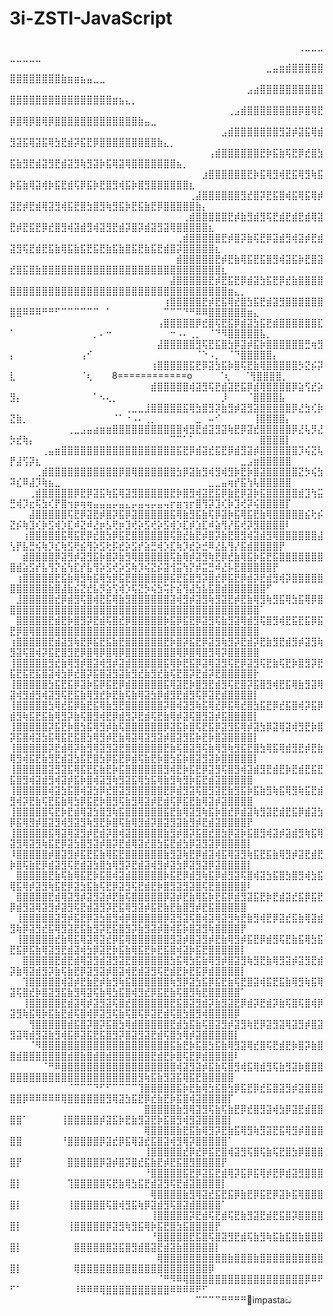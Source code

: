 # 3i-ZSTI-JavaScript
⠀⠀⠀⠀⠀⠀⠀⠀⠀⠀⠀⠀⠀⠀⠀⠀⠀⠀⠀⠀⠀⠀⠀⠀⠀⠀⠀⠀⠀⠀⠀⠀⠀⠀⠀⠀⠀⠀⠀⠀⠀⠀⠀⠀⠀⢀⣀⣀⣀⣀⣀⣀⣀⣀⠀⠀⠀⠀⠀⠀⠀⠀⠀⠀⠀⠀⠀⠀⠀⠀⠀⠀⠀⠀⠀⠀⠀⠀⠀⠀⠀⠀⠀⠀⠀⠀⠀⠀⠀⠀⠀⠀⠀
⠀⠀⠀⠀⠀⠀⠀⠀⠀⠀⠀⠀⠀⠀⠀⠀⠀⠀⠀⠀⠀⠀⠀⠀⠀⠀⠀⠀⠀⠀⠀⠀⠀⠀⠀⠀⠀⠀⠀⠀⣀⣤⣶⣾⣿⣿⣿⣿⣿⣿⣿⣿⣿⣿⣿⣿⣿⣷⣶⣶⣦⣤⣀⣀⠀⠀⠀⠀⠀⠀⠀⠀⠀⠀⠀⠀⠀⠀⠀⠀⠀⠀⠀⠀⠀⠀⠀⠀⠀⠀⠀⠀⠀
⠀⠀⠀⠀⠀⠀⠀⠀⠀⠀⠀⠀⠀⠀⠀⠀⠀⠀⠀⠀⠀⠀⠀⠀⠀⠀⠀⠀⠀⠀⠀⠀⠀⠀⠀⠀⠀⣠⣴⣿⣿⣿⣿⣿⣿⣿⣿⣿⣿⣿⣿⣿⣿⣿⣿⣿⣿⣿⣿⣿⣿⣿⣿⣿⣿⣶⣦⣄⡀⠀⠀⠀⠀⠀⠀⠀⠀⠀⠀⠀⠀⠀⠀⠀⠀⠀⠀⠀⠀⠀⠀⠀⠀
⠀⠀⠀⠀⠀⠀⠀⠀⠀⠀⠀⠀⠀⠀⠀⠀⠀⠀⠀⠀⠀⠀⠀⠀⠀⠀⠀⠀⠀⠀⠀⠀⠀⠀⢀⣠⣾⣿⣿⣿⣿⣿⣿⣿⣿⡿⣿⢿⣟⡿⣿⢿⡿⣿⢿⡿⣿⣿⣿⣿⣿⣿⣿⣿⣿⣿⣿⣿⣿⣷⣤⣀⠀⠀⠀⠀⠀⠀⠀⠀⠀⠀⠀⠀⠀⠀⠀⠀⠀⠀⠀⠀⠀
⠀⠀⠀⠀⠀⠀⠀⠀⠀⠀⠀⠀⠀⠀⠀⠀⠀⠀⠀⠀⠀⠀⠀⠀⠀⠀⠀⠀⠀⠀⠀⠀⠀⣠⣾⣿⣿⣿⣿⣿⣿⣿⣻⣽⡾⣽⣯⢿⣾⣻⣽⣯⢿⣽⣯⢿⣳⣟⣾⡽⣯⣟⡿⣿⣿⣿⣿⣿⣿⣿⣿⣿⣷⣄⡀⠀⠀⠀⠀⠀⠀⠀⠀⠀⠀⠀⠀⠀⠀⠀⠀⠀⠀
⠀⠀⠀⠀⠀⠀⠀⠀⠀⠀⠀⠀⠀⠀⠀⠀⠀⠀⠀⠀⠀⠀⠀⠀⠀⠀⠀⠀⠀⠀⠀⢠⣾⣿⣿⣿⣿⣿⣿⣟⡷⣯⣷⢯⣟⡿⣞⣿⣳⣯⣷⣻⣟⣾⣽⣻⣟⣾⣽⣻⢷⣻⣽⡷⣯⢿⣽⢿⣿⣿⣿⣿⣿⣿⣿⣦⡀⠀⠀⠀⠀⠀⠀⠀⠀⠀⠀⠀⠀⠀⠀⠀⠀
⠀⠀⠀⠀⠀⠀⠀⠀⠀⠀⠀⠀⠀⠀⠀⠀⠀⠀⠀⠀⠀⠀⠀⠀⠀⠀⠀⠀⠀⠀⣰⣿⣿⣿⣿⣿⣿⣟⡷⣯⢿⣻⢾⣟⣯⢿⣻⢷⣯⡷⣯⣷⢿⣽⢾⡷⣯⣟⣾⢯⡿⣯⡷⣟⣿⣻⢾⣯⡷⣿⣻⣿⣿⣿⣿⣿⣿⣆⠀⠀⠀⠀⠀⠀⠀⠀⠀⠀⠀⠀⠀⠀⠀
⠀⠀⠀⠀⠀⠀⠀⠀⠀⠀⠀⠀⠀⠀⠀⠀⠀⠀⠀⠀⠀⠀⠀⠀⠀⠀⠀⠀⢀⣼⣿⣿⣿⣿⣿⣿⣻⣞⣿⡽⣟⣯⣿⢾⣯⢿⣯⢿⡾⣽⣟⡾⣟⣾⢿⣽⣻⢾⣯⣟⣿⣳⣿⣻⢷⣻⣯⡷⣟⣯⣷⣟⡿⣿⣿⣿⣿⣿⣷⡄⠀⠀⠀⠀⠀⠀⠀⠀⠀⠀⠀⠀⠀
⠀⠀⠀⠀⠀⠀⠀⠀⠀⠀⠀⠀⠀⠀⠀⠀⠀⠀⠀⠀⠀⠀⠀⠀⠀⠀⠀⢀⣾⣿⣿⣿⣿⣿⣟⡾⣷⣻⣾⣻⢯⣟⣾⣟⣾⣟⣾⢿⣽⣟⡾⣟⣯⣟⡿⣞⣿⣻⢾⣽⣾⣻⢾⣽⣻⣟⣾⡽⣿⡽⣾⣽⣻⣽⢿⣿⣿⣿⣿⣿⣆⠀⠀⠀⠀⠀⠀⠀⠀⠀⠀⠀⠀
⠀⠀⠀⠀⠀⠀⠀⠀⠀⠀⠀⠀⠀⠀⠀⠀⠀⠀⠀⠀⠀⠀⠀⠀⠀⠀⢀⣾⣿⣿⣿⣿⣿⣟⡾⣿⡽⣷⢯⣟⡿⣽⣾⣻⢾⣽⡾⣟⣾⣽⣻⢯⣟⣾⣟⣯⣷⢿⣯⣷⣯⣟⣯⣟⣷⣯⣷⣿⣯⣟⣷⣯⣟⣾⣿⡽⣿⣿⣿⣿⣿⣆⠀⠀⠀⠀⠀⠀⠀⠀⠀⠀⠀
⠀⠀⠀⠀⠀⠀⠀⠀⠀⠀⠀⠀⠀⠀⠀⠀⠀⠀⠀⠀⠀⠀⠀⠀⠀⠀⣾⣿⣿⣿⣿⣿⣟⡾⣟⣷⢿⣯⣟⣯⣿⣻⢾⣽⣯⡷⣟⣿⣽⣞⣿⣯⣿⣷⣿⣿⣿⣿⣿⣿⣿⣿⣿⣿⣿⣿⣿⣿⣿⣿⣿⣿⣿⣿⣿⣿⣿⣿⣿⣿⣿⣿⣆⠀⠀⠀⠀⠀⠀⠀⠀⠀⠀
⠀⠀⠀⠀⠀⠀⠀⠀⠀⠀⠀⠀⠀⠀⠀⠀⠀⠀⠀⠀⠀⠀⠀⠀⠀⣼⣿⣿⣿⣿⣿⣟⡾⣟⣯⣟⡿⣾⣽⣳⣯⣟⡿⣞⣷⣿⣿⣿⣿⣿⣿⣿⣿⣿⣿⣿⣿⣿⣿⣿⣿⣿⣿⣿⣿⣿⣿⣿⣿⣿⣿⣿⣿⣿⣿⣿⣿⣿⣿⣿⣿⣿⣿⣶⣄⡀⠀⠀⠀⠀⠀⠀⠀
⠀⠀⠀⠀⠀⠀⠀⠀⠀⠀⠀⠀⠀⠀⠀⠀⠀⠀⠀⠀⠀⠀⠀⠀⢰⣿⣿⣿⣿⣿⣟⡾⣟⣯⢿⣞⣿⣳⣯⣟⣾⣽⣻⣿⣿⣿⣿⣿⣿⣿⣿⠿⠿⠿⠛⠛⠋⠉⠉⠉⠉⠉⠉⠀⠁⠀⠀⠀⠀⠀⠀⠀⠀⠉⠉⠉⠙⠛⠿⠿⣿⣿⣿⣿⣿⣿⣶⣄⠀⠀⠀⠀⠀ 
⠀⠀⠀⠀⠀⠀⠀⠀⠀⠀⠀⠀⠀⠀⠀⠀⠀⠀⠀⠀⠀⠀⠀⢠⣿⣿⣿⣿⣿⡿⣞⣿⢯⣟⣯⡿⣾⣽⣳⣯⣟⣾⣿⣿⣿⣿⣿⣿⣏⠁⠀⠀⠀⠀⠀⠀⠀⠀⠀⠀⠀⠀⡀⠄⠒⠀⠀⠀⠀⠀⠀⠀⠀⠀⠒⠠⠄⢀⡀⠀⠈⠙⠻⣿⣿⣿⣿⣿⣧⡀⠀⠀⠀
⠀⠀⠀⠀⠀⠀⠀⠀⠀⠀⠀⠀⠀⠀⠀⠀⠀⠀⠀⠀⠀⠀⠀⣼⣿⣿⣿⣿⣿⣻⢯⣟⣯⣿⣳⡿⣽⡾⣯⡷⣿⣿⣿⣿⣿⣿⣛⢶⣻⡄⠀⠀⠀⠀⠀⠀⠀⠀⠀⠀⢠⠊⠀⠀⠀⠀⠀⠀⠀⠀⠀⠀⠀⠀⠀⠀⠀⠀⠈⠑⠠⡀⠀⠈⠙⣿⣿⣿⣿⣿⡄⠀⠀
⠀⠀⠀⠀⠀⠀⠀⠀⠀⠀⠀⠀⠀⠀⠀⠀⠀⠀⠀⠀⠀⠀⢰⣿⣿⣿⣿⣿⣯⣟⡿⣽⣳⣯⡷⣿⢯⣟⣷⢿⣿⣿⣿⣿⣿⡳⣝⡮⡽⣇⠀⠀⠀⠀⠀⠀⠀⠀⠀⠀⠈⢆⠀⠀⠀8============o⠀⠀⠀⠀⠈⢆⠀⠀⠈⢻⣿⣿⣿⣿⡀⠀
⠀⠀⠀⠀⠀⠀⠀⠀⠀⠀⠀⠀⠀⠀⠀⠀⠀⠀⠀⠀⠀⠀⣾⣿⣿⣿⣿⣿⢾⣽⣻⢯⣟⣾⣽⣟⣯⡿⣾⢿⣿⣿⣿⣿⡿⣵⢫⣞⡵⣻⡄⠀⠀⠀⠀⠀⠀⠀⠀⠀⠀⠀⠁⠢⢄⡀⠀⠀⠀⠀⠀⠀⠀⠀⠀⠀⠀⠀⠀⠀⠀⠀⡸⠀⠀⠀⠈⣿⣿⣿⣿⣧⠀
⠀⠀⠀⠀⠀⠀⠀⠀⠀⠀⠀⠀⠀⠀⠀⠀⠀⠀⢀⣀⣀⣸⣿⣿⣿⣿⣿⣯⢿⣳⣿⣻⡽⣷⣻⡾⣽⣻⣽⣿⣿⣿⣿⣿⡿⣜⣳⢎⡷⣝⣷⡀⠀⠀⠀⠀⠀⠀⠀⠀⠀⠀⠀⠀⠀⠈⠁⠐⠠⠄⢀⡀⠀⠀⠀⠀⠀⠀⣀⠀⠤⠊⠀⠀⠀⠀⠀⢸⣿⣿⣿⣿⡄
⠀⠀⠀⠀⠀⠀⠀⠀⠀⢀⣀⣠⣤⣴⣶⣶⣿⣿⣿⣿⣿⣿⣿⣿⣿⣿⣿⢾⣻⣟⣾⣽⣻⣽⢷⣟⡿⣽⣞⣿⣿⣿⣿⣿⡿⣜⢧⡻⣜⡳⣞⢷⡄⠀⠀⠀⠀⠀⠀⠀⠀⠀⠀⠀⠀⠀⠀⠀⠀⠀⠀⠀⠀⠀⠉⠉⠁⠁⠀⠀⠀⠀⠀⠀⠀⠀⠀⠀⣿⣿⣿⣿⡇
⠀⠀⠀⠀⠀⢀⣤⣶⣿⣿⣿⣿⣿⣿⣿⣿⣿⣿⣿⣿⣿⣿⣿⣿⣿⣿⣯⣟⡿⣾⣽⣞⣯⣟⡿⣾⣻⣽⡾⣿⣿⣿⣿⣿⣿⡹⢮⣝⢧⡟⣼⢫⡽⣆⠀⠀⠀⠀⠀⠀⠀⠀⠀⠀⠀⠀⠀⠀⠀⠀⠀⠀⠀⠀⠀⠀⠀⠀⠀⠀⠀⠀⠀⠀⠀⣀⣠⣶⣿⣿⣿⣿⣿
⠀⠀⠀⠀⢀⣾⣿⣿⣿⣿⣿⣿⣿⣿⣿⣿⣿⡿⣿⢿⣿⣿⣿⣿⣿⣿⣳⡿⣽⣷⣻⢾⣻⢾⣻⡷⣟⡷⣿⣽⣿⣿⣿⣿⣿⣝⡳⢮⣳⠽⣎⠿⣼⡹⢷⣦⣀⠀⠀⠀⠀⠀⠀⠀⠀⠀⠀⠀⠀⠀⠀⠀⠀⠀⠀⠀⠀⠀⠀⠀⣀⣀⣤⢶⡞⣯⢳⢧⣿⣿⣿⣿⣿
⠀⠀⠀⢀⣾⣿⣿⣿⣿⣿⡿⣟⡿⣽⣯⢷⣯⢿⣽⣻⣿⣿⣿⣿⣿⣟⡷⣿⣻⢾⣽⣟⣯⡿⣷⣟⡿⣽⡷⣯⣿⣿⣿⣿⣿⣾⣹⢳⣭⣛⢾⡹⣖⢯⣳⢎⡟⣿⢲⡶⢶⢶⣤⣤⣤⡤⣤⣄⡤⣤⢤⡤⣤⢤⡖⣶⢲⡖⣿⢻⡽⣹⢎⡷⣹⢞⡽⢮⣿⣿⣿⣿⡏
⠀⠀⠀⣼⣿⣿⣿⣿⣿⢯⣟⡿⣽⣟⡾⣿⡽⣯⡿⣽⣿⣿⣿⣿⣿⣯⢿⣷⣻⣯⣷⢯⡿⣽⡷⣯⢿⣯⣟⣷⢿⣿⣿⣿⣿⣿⣮⢗⡮⣝⡮⢷⣹⢎⡷⣫⢾⡱⣏⠾⣝⠾⣜⡶⣣⢟⡶⣹⢞⡵⣫⢞⡵⣫⢾⡱⣏⡾⣱⣏⠾⣵⢻⡜⣯⢞⡽⣻⣿⣿⣿⣿⠇
⠀⠀⢰⣿⣿⣿⣿⣿⣯⢿⣯⣟⡿⣞⣿⣳⡿⣯⣟⣿⣿⣿⣿⣿⣿⢯⣿⣞⣷⣟⡾⣿⡽⣷⣟⣿⣻⢾⣽⣾⣻⢿⣿⣿⣿⣿⣿⣿⣼⢣⡟⣧⣛⢮⢷⡹⣎⢷⣫⢟⣮⢻⡵⣫⢗⡯⣞⡵⣫⡞⣵⣛⢾⡱⣏⢷⡹⣞⡵⣚⠿⣜⣧⢻⡜⣯⣾⣿⣿⣿⣿⡟⠀
⠀⠀⣾⣿⣿⣿⣿⡿⣽⣻⡾⣽⣻⣯⡷⣿⡽⣷⣻⢿⣿⣿⣿⣿⣿⢯⣷⢿⡾⣽⣻⢷⣟⡿⣞⣷⢿⣯⡷⣯⣟⣯⣿⣿⣿⣿⣿⣿⣿⣿⣾⣵⣫⡞⣧⢻⡝⣮⢳⣏⡞⣧⢻⡵⣫⢞⡵⣫⢷⡹⢮⣝⡮⣽⢺⣭⢳⡝⡾⣭⣛⠾⣜⡧⣟⣿⣿⣿⣿⣿⡟⠀⠀
⠀⢰⣿⣿⣿⣿⣿⣟⣯⣷⢿⣻⢷⣯⢿⣳⡿⣯⣟⣿⣿⣿⣿⣿⡿⣯⣟⣯⣿⣻⡽⣿⣞⡿⣯⣟⡿⣾⡽⣟⣾⣻⢾⡽⣿⣿⣿⣿⣿⣿⣿⣿⣿⣿⣿⣷⣿⣼⣷⣮⣝⣞⣧⡻⣵⢫⢾⡱⢯⣝⡳⢮⣳⢭⡗⣮⢻⣼⣳⣧⣯⣿⣾⣿⣿⣿⣿⣿⣿⠋⠀⠀⠀
⠀⣸⣿⣿⣿⣿⣿⣞⡿⣾⣻⢯⣿⢾⣟⣯⢿⣷⣻⣿⣿⣿⣿⣿⣿⣽⢾⣻⡾⣽⣻⢷⣻⣽⣟⡾⣟⣷⢿⣻⢷⣻⣯⢿⣳⣯⢿⡿⣿⣿⣿⣿⣿⣿⣿⣿⣿⣿⣿⣿⣿⣿⣿⣿⣿⣿⣿⣿⣿⣿⣿⣿⣿⣿⣿⣿⣿⣿⣿⣿⣿⣿⣿⣿⣿⣿⣿⣿⠁⠀⠀⠀⠀
⠀⣿⣿⣿⣿⣿⣟⣾⣟⡷⣿⣻⡽⣟⣾⢯⣿⣞⡿⣿⣿⣿⣿⣿⡷⣯⡿⣯⣟⡿⣽⣻⢯⣷⣻⣽⢿⣾⣻⢯⣿⣻⢾⣟⣯⣟⣯⡿⣯⣟⡿⣿⢿⣿⣿⣿⣿⣿⣿⣿⣿⣿⣿⣿⣿⣿⣿⣿⣿⣿⣿⣿⣿⣿⣿⣿⣿⣿⣿⣿⣿⣿⣿⣿⣿⣿⣿⣿⠀⠀⠀⠀⠀
⢰⣿⣿⣿⣿⣿⣟⣾⣽⣻⢷⣟⡿⣯⣟⣯⣷⣟⣿⣿⣿⣿⣿⣿⣟⡷⣿⡽⣯⣟⡿⣽⣻⢷⣻⡽⣟⣾⡽⣟⣷⣻⣟⣾⣻⡾⣽⣻⢷⣻⣽⢯⣿⢾⡽⣯⣟⣿⣻⣟⡿⣿⢿⡿⣿⢿⡿⣿⣿⣿⣿⣿⣿⣿⣿⢿⡿⣿⢿⣿⣻⢿⡽⣿⣿⣿⣿⣿⠀⠀⠀⠀⠀
⢸⣿⣿⣿⣿⣿⣻⣞⣷⢿⣻⡾⣿⣽⢾⣻⡾⣽⣾⣿⣿⣿⣿⣿⣯⢿⡷⣟⣯⡿⣽⢿⣽⣻⢯⣟⡿⣽⣻⢯⣟⣷⢯⣟⡷⣿⣻⡽⣟⣯⣟⣯⣟⣯⣿⣽⢾⣳⡿⣞⣿⡽⣯⣿⣽⣻⣽⣷⣻⣞⣷⣻⣞⣷⢯⣟⣿⡽⣟⣾⡽⣟⣿⣿⣿⣿⣿⡗⠀⠀⠀⠀⠀
⢸⣿⣿⣿⣿⣿⣳⣯⣟⣯⡿⣽⡷⣯⡿⣯⣟⡿⣾⣿⣿⣿⣿⣿⣯⢿⣽⣟⡷⣿⣻⣟⣾⣻⢯⣟⣿⡽⣯⣿⣻⢾⣟⣯⢿⣷⣻⣽⢿⣽⢾⣻⣾⣻⢾⣽⣻⢯⣟⣯⣷⢿⣻⣞⡷⣟⣷⢯⣷⢿⣽⣳⡿⣾⣻⣟⣾⣻⢯⡿⣽⣟⣾⣿⣿⣿⣿⡇⠀⠀⠀⠀⠀
⢸⣿⣿⣿⣿⣿⣳⢿⣞⣯⡿⣷⣟⣯⢿⣷⣻⣟⣿⣿⣿⣿⣿⣿⡽⣿⢾⣽⣻⢷⣯⢿⣞⡿⣯⢿⣞⣿⣳⣯⣟⡿⣞⣯⣿⢾⡽⣯⡿⣾⣻⢷⣯⣟⣯⣷⢿⣻⡽⣷⢯⣿⣻⢾⣟⡿⣾⣻⡽⣟⣾⢯⣟⣷⢿⡾⣽⢯⣿⣻⣽⡾⣯⣿⣿⣿⣿⡇⠀⠀⠀⠀⠀
⢸⣿⣿⣿⣿⣿⡽⣯⣟⡷⣿⣳⣯⢿⣻⡾⣷⢯⣿⣿⣿⣿⣿⣿⡿⣽⣯⡷⣿⢯⣟⣯⡿⣽⣻⣯⢿⡾⣽⣳⡿⣽⢿⣽⢾⣻⣟⡷⣿⡽⣯⣿⢾⣽⣳⣯⢿⣯⣟⣯⣿⣳⢿⣻⡾⣟⣷⢿⣽⢿⣽⣻⣽⡾⣿⣽⣻⣯⡷⣟⡷⣿⣽⣿⣿⣿⣿⡇⠀⠀⠀⠀⠀
⢸⣿⣿⣿⣿⣿⡽⣟⣾⢿⡽⣷⣻⢿⣽⣻⣽⣟⣿⣿⣿⣿⣿⣿⣟⣷⢯⣿⣽⣻⢯⣷⢿⣻⢷⣻⣯⣟⣿⣳⢿⣯⢿⣾⣻⣟⡾⣟⣷⢿⣻⢾⣯⣟⣷⣻⣟⣾⣽⣳⣯⣟⣿⣳⡿⣯⣟⡿⣾⢯⣷⣟⡷⣿⣳⣯⡷⣿⣽⣻⣽⡷⣿⣿⣿⣿⣿⡇⠀⠀⠀⠀⠀
⢸⣿⣿⣿⣿⣿⣽⣻⣽⣯⢿⣯⣟⣯⣷⣟⡷⣯⣿⣿⣿⣿⣿⣿⣻⢾⣟⡷⣯⣟⡿⣽⣻⢯⣿⣻⢾⣽⣾⣻⣟⣾⣟⡷⣟⣾⣟⣯⣟⣯⣿⣻⢾⣽⣾⣻⢾⣽⡾⣯⡷⣿⢾⣽⣻⢷⣻⣽⣯⢿⣳⣯⢿⣷⣻⢷⣻⡷⣯⣟⣾⣽⣿⣿⣿⣿⣿⠀⠀⠀⠀⠀⠀
⢸⣿⣿⣿⣿⣿⢾⣽⣳⣯⣿⢾⣽⣳⡿⣞⣿⣽⣻⣿⣿⣿⣿⣿⣟⡿⣾⣻⣽⢯⣿⣻⣽⣟⣷⣻⣯⡷⣯⣷⣻⢷⣯⢿⣻⢷⣯⣟⣾⣻⢾⡽⣟⣷⢯⣟⣯⣷⢿⣳⡿⣯⣟⡷⣿⣻⢯⣷⣻⢿⣽⡾⣟⣾⢯⡿⣯⣟⣷⢿⣽⡾⣽⣿⣿⣿⣿⠀⠀⠀⠀⠀⠀
⢸⣿⣿⣿⣿⣿⢯⣟⡷⣟⣾⢿⣽⣳⣿⣻⢷⣯⣿⣿⣿⣿⣿⣿⣯⣟⣷⢿⣽⣻⢷⣯⡷⣿⣞⡿⣾⣽⢷⣻⣽⣟⣾⣟⣯⡿⣾⣽⣳⡿⣯⢿⣻⡾⣿⣽⣻⢾⣻⣽⣻⢷⣻⣟⡷⣿⢯⣷⢿⣻⣾⡽⣿⣽⣻⣽⣷⣻⡾⣟⣾⣽⣿⣿⣿⣿⡟⠀⠀⠀⠀⠀⠀
⢸⣿⣿⣿⣿⣿⣯⢿⣽⢿⣽⣻⡾⣟⣾⡽⣿⢾⣽⣿⣿⣿⣿⣿⣷⣻⡾⣿⡽⣯⣿⣞⣿⣳⡿⣽⡷⣯⣿⣻⢾⣽⡾⣽⣾⣻⢷⣯⢿⣽⣻⢿⣽⣻⢷⣯⣟⡿⣽⣳⣿⣻⣽⡾⣿⡽⣟⣾⢿⣽⣞⣿⣳⣯⣟⣾⣳⡿⣽⣻⣽⡿⣿⣿⣿⣿⡇⠀⠀⠀⠀⠀⠀
⠸⣿⣿⣿⣿⣿⡾⣿⣽⣻⡾⣯⣟⣯⣷⢿⣯⣟⣿⣿⣿⣿⣿⣿⣷⣻⣽⢷⣟⡿⣾⣽⢾⣯⢿⣽⣻⢷⣯⣟⣯⣷⢿⣻⡾⣽⣟⣾⣟⡷⣿⢯⣷⣟⡿⣾⣽⣻⢯⣟⣾⣽⣳⣿⣳⢿⣻⡽⣟⣾⣽⢾⣻⡾⣽⣳⡿⣽⣻⣽⡿⣽⣿⣿⣿⣿⡇⠀⠀⠀⠀⠀⠀
⠀⣿⣿⣿⣿⣿⣟⣷⢯⣷⢿⣯⣟⡷⣯⣿⢾⣽⣾⣿⣿⣿⣿⣿⡷⣯⣟⡿⣾⣻⢷⣯⡿⣾⣻⣽⢯⣿⢾⣽⣳⣯⣿⣳⣿⣻⢾⣳⣯⢿⣯⢿⡾⣽⣻⢷⣯⣟⡿⣽⣳⣯⣷⢯⣟⡿⣽⣻⢯⣟⣾⣟⡷⣿⣻⣽⣻⣽⣿⢯⣟⣿⣿⣿⣿⣿⠇⠀⠀⠀⠀⠀⠀
⠀⣿⣿⣿⣿⣿⣟⣾⢿⣽⣻⡾⣽⣻⣽⡾⣟⣷⢯⣿⣿⣿⣿⣿⡿⣽⡾⣟⣷⢿⣯⡷⣟⣯⡿⣾⣻⣽⣯⣟⡷⣟⣾⣽⣞⣯⡿⣯⣟⡿⣾⣻⣽⢿⣽⣻⡾⣽⣻⢯⣟⣾⣽⣻⡽⣟⣯⢿⣻⣽⡾⣯⣟⣷⣟⣷⣿⣻⡾⣟⣯⣿⣿⣿⣿⣿⠀⠀⠀⠀⠀⠀⠀
⠀⢸⣿⣿⣿⣿⣿⣽⣻⡾⣯⣟⡿⣽⣳⣿⣻⢾⡿⣿⣿⣿⣿⣿⡿⣽⣻⣽⢯⣿⢾⣽⢿⣽⣻⢷⣟⣷⣻⢾⣟⡿⣽⣞⣯⣷⢿⣽⣾⣻⢷⡿⣽⣻⣞⣯⢿⣻⣽⣟⣯⣷⣻⡽⣟⣯⣿⣻⡽⣷⣻⣽⡾⣿⢾⣯⡷⣿⣽⣻⢷⣿⣿⣿⣿⡟⠀⠀⠀⠀⠀⠀⠀
⠀⢸⣿⣿⣿⣿⣿⣞⣷⢿⣯⢿⣽⢿⣽⣞⡿⣯⢿⣿⣿⣿⣿⣿⣿⣻⣽⡾⣿⣽⣻⡾⣟⣷⢿⣻⡾⣯⣟⡿⣾⣻⢯⣟⣷⣯⢿⣳⣯⣟⣯⡿⣯⣷⢿⣽⣻⣟⣾⣽⢾⣳⡿⣽⣟⡷⣯⣷⢿⣯⣟⡷⣟⣯⣿⢾⣽⡷⣯⣟⣿⣿⣿⣿⣿⡇⠀⠀⠀⠀⠀⠀⠀
⠀⠀⣿⣿⣿⣿⣿⣟⣾⣟⣾⢿⣽⣻⣾⣽⣻⣽⣟⣿⣿⣿⣿⣿⣿⣳⣯⢿⣳⣯⣷⢿⣻⡾⣿⣽⣻⢷⣻⣟⣷⢿⣻⣽⡾⣽⣻⣟⣾⡽⣷⢿⣽⣾⣻⡽⣷⢯⣷⣟⡿⣽⣻⣽⡾⣿⣽⢾⣟⣾⣽⣻⢯⣟⣾⣟⡷⣟⣯⡿⣾⣿⣿⣿⣿⡇⠀⠀⠀⠀⠀⠀⠀
⠀⠀⢹⣿⣿⣿⣿⣿⢾⣽⡾⣟⣷⣟⡾⣷⣻⢷⣯⣿⣿⣿⣿⣿⣿⢷⣻⡿⣽⣳⣯⡿⣯⣟⣷⢯⣟⣿⣽⢾⣯⣟⣯⣷⢿⣻⢷⣯⢿⣽⢯⣿⣞⡷⣿⣽⣻⣯⣷⣻⢿⣽⢯⣷⢿⣳⣯⣿⢾⣻⣞⡿⣯⣟⣷⢯⣿⣻⢷⣟⣿⣿⣿⣿⣿⠁⠀⠀⠀⠀⠀⠀⠀
⠀⠀⢸⣿⣿⣿⣿⣿⣟⣾⣽⢿⡾⣽⣻⣽⢯⣿⣞⣿⣿⣿⣿⣿⣿⣟⣯⣿⣽⣻⣾⡽⣷⣻⣽⣟⡿⣾⡽⣟⣾⡽⣷⢯⣿⢯⣿⢾⡿⣽⣻⢷⣯⢿⡷⣯⣷⣟⣾⢯⣿⢾⡿⣽⣻⢯⣷⢯⣿⢯⡿⣽⣟⣾⢯⣿⣳⣿⣻⢾⣿⣿⣿⣿⡿⠀⠀⠀⠀⠀⠀⠀⠀
⠀⠀⠀⢻⣿⣿⣿⣿⣿⣾⣯⣿⡽⣿⡽⣯⣿⣳⢿⣾⣿⣿⣿⣿⣿⣟⣾⣳⣯⣷⢯⣿⣽⣻⡾⣽⣻⢷⣟⡿⣽⣻⣽⢿⣽⣻⡾⣿⣽⣻⣽⢿⣾⣻⣽⣷⣻⢾⣯⡿⣽⣯⣟⣯⣿⣻⡽⣿⣽⣻⣽⣟⣾⢯⣿⣳⢿⡾⣽⣿⣿⣿⣿⣿⡇⠀⠀⠀⠀⠀⠀⠀⠀
⠀⠀⠀⠈⠻⣿⣿⣿⣿⣿⣿⣿⣿⣿⣿⣿⣿⣿⣿⣿⣿⣿⣿⣿⣿⣯⣷⣟⡷⣯⣿⣳⣯⣷⢿⣻⣽⢿⣞⣿⢯⣟⣾⣟⡷⣿⡽⣷⣿⣿⣾⣿⣿⣿⣿⣿⣿⣿⣾⣿⣷⣿⣾⣿⣾⣿⣿⣿⣿⣿⣿⣟⣾⣟⡷⣿⢯⣟⡿⣾⣿⣿⣿⣿⠇⠀⠀⠀⠀⠀⠀⠀⠀
⠀⠀⠀⠀⠀⠈⠛⠿⣿⣿⣿⣿⣿⣿⣿⣿⣿⣿⣿⣿⣿⣿⣿⣿⣿⣿⢾⣽⣻⣽⡾⣯⣷⢯⣿⣻⢾⣯⢿⣾⣻⢯⣷⣻⣽⡷⣿⣿⣿⣿⣿⣿⣿⣿⣿⣿⣿⣿⣿⣿⣿⣿⣿⣿⣿⣿⣿⣿⣿⣻⢷⣯⣷⣻⣽⣯⢿⣯⣟⣿⣿⣿⣿⣿⠀⠀⠀⠀⠀⠀⠀⠀⠀
⠀⠀⠀⠀⠀⠀⠀⠀⠀⠈⠉⠉⠉⠙⠋⠋⠉⠉⠉⠉⢹⣿⣿⣿⣿⣿⣯⡷⣟⣷⢿⣳⣯⣿⣳⡿⣯⣟⡿⣞⣯⣿⣽⣻⡾⣽⣿⣿⣿⣿⣿⡿⠿⠿⠿⠿⠿⢿⣿⣿⣿⣿⣿⣿⣻⢿⣽⣳⣯⣟⡿⣞⣷⣟⡷⣯⣿⢾⣽⣿⣿⣿⣿⡏⠀⠀⠀⠀⠀⠀⠀⠀⠀
⠀⠀⠀⠀⠀⠀⠀⠀⠀⠀⠀⠀⠀⠀⠀⠀⠀⠀⠀⠀⠀⣿⣿⣿⣿⣿⣷⣻⢿⣽⣻⢯⣷⢯⣷⣟⡿⣞⣿⣻⣽⢾⣳⡿⣽⣟⣾⣿⣿⣿⣿⠁⠀⠀⠀⠀⠀⢸⣿⣿⣿⣿⣿⡾⣽⣯⡷⣟⣷⣻⣽⣟⡷⣯⣿⣻⢾⣻⣽⣿⣿⣿⣿⡇⠀⠀⠀⠀⠀⠀⠀⠀⠀
⠀⠀⠀⠀⠀⠀⠀⠀⠀⠀⠀⠀⠀⠀⠀⠀⠀⠀⠀⠀⠀⢿⣿⣿⣿⣿⣷⣟⣯⣷⢿⣻⡽⣟⣷⣯⢿⣻⢷⣻⣽⣟⣯⢿⣻⡾⣿⣿⣿⣿⣿⠀⠀⠀⠀⠀⠀⠘⣿⣿⣿⣿⣿⡿⣽⣞⡿⣯⢿⣽⣞⣯⣿⣽⢾⣻⢿⡽⣿⣿⣿⣿⣿⠁⠀⠀⠀⠀⠀⠀⠀⠀⠀
⠀⠀⠀⠀⠀⠀⠀⠀⠀⠀⠀⠀⠀⠀⠀⠀⠀⠀⠀⠀⠀⢸⣿⣿⣿⣿⣿⣞⡿⣞⡿⣯⣟⣿⢾⣽⣻⢯⣿⢯⣷⢯⣟⣿⣳⡿⣿⣿⣿⣿⡟⠀⠀⠀⠀⠀⠀⠀⣿⣿⣿⣿⣿⡿⣽⡾⣿⡽⣿⣞⣯⣷⣟⡾⣟⣯⣿⣻⣿⣿⣿⣿⡟⠀⠀⠀⠀⠀⠀⠀⠀⠀⠀
⠀⠀⠀⠀⠀⠀⠀⠀⠀⠀⠀⠀⠀⠀⠀⠀⠀⠀⠀⠀⠀⠘⣿⣿⣿⣿⣿⣯⣟⡿⣽⣯⣟⣾⢿⡽⣯⡿⣯⢿⡾⣟⡿⣾⣽⣻⣿⣿⣿⣿⡇⠀⠀⠀⠀⠀⠀⠀⢹⣿⣿⣿⣿⣿⢯⣟⣷⢿⣳⣯⣟⣾⣽⣻⢯⣟⣾⣽⣿⣿⣿⣿⡇⠀⠀⠀⠀⠀⠀⠀⠀⠀⠀
⠀⠀⠀⠀⠀⠀⠀⠀⠀⠀⠀⠀⠀⠀⠀⠀⠀⠀⠀⠀⠀⠀⢿⣿⣿⣿⣿⣷⣻⢿⣽⣞⣯⣟⣯⡿⣷⣟⡿⣯⣟⡿⣽⡷⣯⢿⣿⣿⣿⣿⡇⠀⠀⠀⠀⠀⠀⠀⢸⣿⣿⣿⣿⣿⢯⣿⢾⣻⣯⢷⡿⣽⣾⣻⢯⣿⣽⣾⣿⣿⣿⣿⠁⠀⠀⠀⠀⠀⠀⠀⠀⠀⠀
⠀⠀⠀⠀⠀⠀⠀⠀⠀⠀⠀⠀⠀⠀⠀⠀⠀⠀⠀⠀⠀⠀⢸⣿⣿⣿⣿⣿⡽⣟⣾⢯⣟⣾⢯⣟⣷⣻⣽⣟⣾⣟⣯⣿⡽⣿⣿⣿⣿⣿⡇⠀⠀⠀⠀⠀⠀⠀⢸⣿⣿⣿⣿⣿⡿⣽⣻⢷⣻⣯⢿⡷⣯⣟⣿⣳⣯⣿⣿⣿⣿⡟⠀⠀⠀⠀⠀⠀⠀⠀⠀⠀⠀
⠀⠀⠀⠀⠀⠀⠀⠀⠀⠀⠀⠀⠀⠀⠀⠀⠀⠀⠀⠀⠀⠀⠘⣿⣿⣿⣿⣿⣟⣯⣿⢯⣿⣽⣻⣟⣾⢯⣷⣻⢷⣯⣷⣯⣿⣷⣿⣿⣿⣿⡇⠀⠀⠀⠀⠀⠀⠀⠀⣿⣿⣿⣿⣿⣿⣽⣯⣿⣻⣾⣿⣽⣟⣾⣽⣷⣿⣿⣿⣿⣿⡇⠀⠀⠀⠀⠀⠀⠀⠀⠀⠀⠀
⠀⠀⠀⠀⠀⠀⠀⠀⠀⠀⠀⠀⠀⠀⠀⠀⠀⠀⠀⠀⠀⠀⠀⢿⣿⣿⣿⣿⣿⣿⣿⣿⣿⣿⣷⣿⣿⣿⣷⣿⣿⣿⣿⣿⣿⣿⣿⣿⣿⣿⡇⠀⠀⠀⠀⠀⠀⠀⠀⢿⣿⣿⣿⣿⣿⣿⣿⣿⣿⣿⣿⣿⣿⣿⣿⣿⣿⣿⣿⣿⡿⠀⠀⠀⠀⠀⠀⠀⠀⠀⠀⠀⠀
⠀⠀⠀⠀⠀⠀⠀⠀⠀⠀⠀⠀⠀⠀⠀⠀⠀⠀⠀⠀⠀⠀⠀⠈⠛⠻⠿⢿⣿⣿⣿⣿⣿⣿⣿⣿⣿⣿⣿⣿⣿⣿⣿⣿⣿⣿⡿⠿⠟⠋⠁⠀⠀⠀⠀⠀⠀⠀⠀⠸⠿⠿⠿⢿⣿⣿⣿⣿⣿⣿⣿⣿⣿⣿⠿⠿⠿⠿⠟⠋⠀⠀⠀⠀⠀⠀⠀⠀⠀⠀⠀⠀⠀
⠀⠀⠀⠀⠀⠀⠀⠀⠀⠀⠀⠀⠀⠀⠀⠀⠀⠀⠀⠀⠀⠀⠀⠀⠀⠀⠀⠀⠀⠉⠉⠉⠉⠛⠛⠛⠛🍝impastaඞ​
